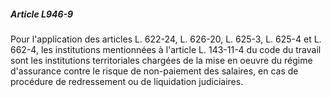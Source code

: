 ##### Article L946-9

Pour l'application des articles L. 622-24, L. 626-20, L. 625-3, L. 625-4 et L. 662-4, les institutions mentionnées à l'article L. 143-11-4 du code du travail sont les institutions territoriales chargées de la mise en oeuvre du régime d'assurance contre le risque de non-paiement des salaires, en cas de procédure de redressement ou de liquidation judiciaires.

